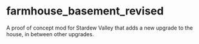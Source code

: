 # farmhouse_basement_revised
A proof of concept mod for Stardew Valley that adds a new upgrade to the house, in between other upgrades.

